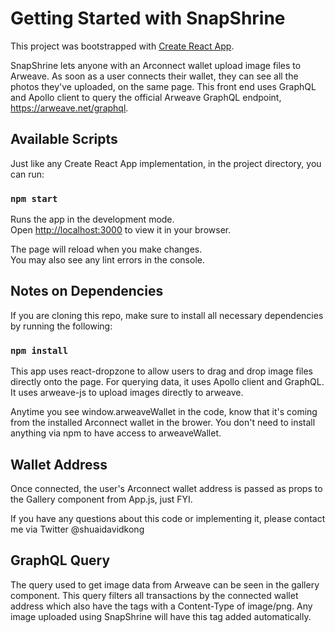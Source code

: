 # Getting Started with SnapShrine

This project was bootstrapped with [Create React App](https://github.com/facebook/create-react-app).

SnapShrine lets anyone with an Arconnect wallet upload image files to Arweave. As soon as a user connects their wallet, they can see all the photos they've uploaded, on the same page. This front end uses GraphQL and Apollo client to query the official Arweave GraphQL endpoint, https://arweave.net/graphql.

## Available Scripts

Just like any Create React App implementation, in the project directory, you can run:

### `npm start`

Runs the app in the development mode.\
Open [http://localhost:3000](http://localhost:3000) to view it in your browser.

The page will reload when you make changes.\
You may also see any lint errors in the console.

## Notes on Dependencies

If you are cloning this repo, make sure to install all necessary dependencies by running the following:

### `npm install`

This app uses react-dropzone to allow users to drag and drop image files directly onto the page. For querying data, it uses Apollo client and GraphQL. It uses arweave-js to upload images directly to arweave.

Anytime you see window.arweaveWallet in the code, know that it's coming from the installed Arconnect wallet in the brower. You don't need to install anything via npm to have access to arweaveWallet.

## Wallet Address

Once connected, the user's Arconnect wallet address is passed as props to the Gallery component from App.js, just FYI.

If you have any questions about this code or implementing it, please contact me via Twitter @shuaidavidkong

## GraphQL Query

The query used to get image data from Arweave can be seen in the gallery component. This query filters all transactions by the connected wallet address which also have the tags with a Content-Type of image/png. Any image uploaded using SnapShrine will have this tag added automatically.
